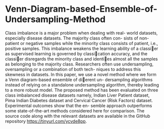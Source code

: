 # Venn-Diagram-based-Ensemble-of-Undersampling-Method
Class imbalance is a major problem when dealing with real-
world datasets, especially disease datasets. The majority class often con-
sists of non-patient or negative samples while the minority class consists
of patient, i.e., positive samples. This imbalance weakens the learning
ability of a classier as supervised learning is governed by classication
accuracy, and the classier disregards the minority class and identies
almost all the samples as belonging to the majority class. Researchers
often use undersampling, oversampling or a combination of both tech-
niques to address this skewness in datasets. In this paper, we use a novel
method where we form a Venn diagram-based ensemble of dierent un-
dersampling algorithms instead of relying on a standalone undersampling
algorithm, thereby leading to a more robust model. The proposed method
has been evaluated on three class imbalanced disease datasets namely,
Indian Liver Patient dataset, Pima Indian Diabetes dataset and Cervical
Cancer (Risk Factors) dataset. Experimental outcomes show that the en-
semble approach outperforms some state-of-the-art methods considered
here for comparison. The source code along with the relevant datasets
are available in the GitHub repository https://tinyurl.com/ycvde8pp.
